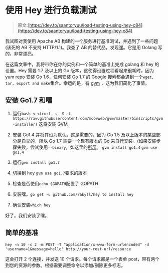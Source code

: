 # 使用 Hey 进行负载测试

> 原文:[https://dev.to/saantoryuu/load-testing-using-hey-c84](https://dev.to/saantoryuu/load-testing-using-hey-c84)

我试图对我使用 Apache AB 构建的一个服务进行基准测试，并遇到了一些问题(该死的 AB 不支持 HTTP/1.1)。我查了 AB 的替代品，发现[嘿](https://github.com/rakyll/hey)。它是用 Golang 写的，非常漂亮。

在这篇文章中，我将带你在你的实例和一个简单的基准上完成 golang 和 hey 的设置。Hey 需要 1.7 及以上的 Go 版本，这使得设置过程看起来很耗时，因为 yum repo 安装 Go 1.6，任何安装 Go 1.7 的 Google 搜索都会遇到一个`wget, tar, export and make`集合。幸运的是，有 [gvm](https://github.com/moovweb/gvm) ，这为我们简化了事情。

## 安装 Go1.7 和嘿

1.  运行`bash < <(curl -s -S -L https://raw.githubusercontent.com/moovweb/gvm/master/binscripts/gvm-installer)`
    这将安装 GVM。

2.  安装 Go1.4 并将其设为默认。这是需要的，因为 Go 1.5 及以上版本的某些部分是自举的，所以 Go 1.7 需要一个现有版本的 Go 来自行安装。(如果安装步骤失败，尝试使用`--binary`，如这里的[所示](https://github.com/moovweb/gvm/issues/287)。
    `gvm install go1.4`
    `gvm use go1.4`

3.  运行`gvm install go1.7`

4.  切换到 hey `gvm use go1.7`要求的版本

5.  检查是否使用`echo $GOPATH`配置了 GOPATH

6.  安装嘿。`go get -u github.com/rakyll/hey to install hey`

7.  确认安装`which hey`

好了。我们安装了嘿。

## 简单的基准

`hey -n 10 -c 2 -m POST -T "application/x-www-form-urlencoded" -d 'username=1&message=hello' http://your-rest-url/resource`

这会打开 2 个连接，并发送 10 个请求。每个请求都是一个表单 post，带有两个到您的资源的参数。根据需要调整命令以添加/删除更多标志。
